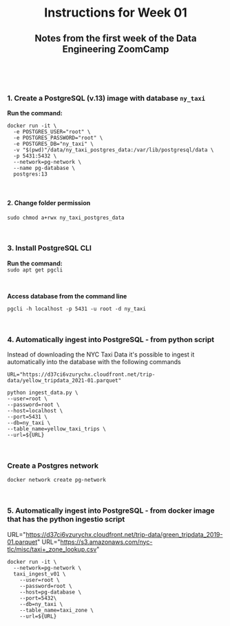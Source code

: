 <h1 align="center"> Instructions for Week 01 </h1>

<h2 align="center">Notes from the first week of the Data Engineering ZoomCamp</h2>

<br>
<br>
<br>

### 1. Create a PostgreSQL (v.13) image with database `ny_taxi`
<strong>Run the  command:</strong>
```
docker run -it \
  -e POSTGRES_USER="root" \
  -e POSTGRES_PASSWORD="root" \
  -e POSTGRES_DB="ny_taxi" \
  -v "$(pwd)"/data/ny_taxi_postgres_data:/var/lib/postgresql/data \
  -p 5431:5432 \
  --network=pg-network \
  --name pg-database \
  postgres:13
```

<br>

#### 2. Change folder permission
`sudo chmod a+rwx ny_taxi_postgres_data`

<br>

### 3. Install PostgreSQL CLI
<strong>Run the  command:</strong>
<br>
`sudo apt get pgcli`

<br>

<strong>Access database from the command line</strong>

`pgcli -h localhost -p 5431 -u root -d ny_taxi`

<br>

### 4. Automatically ingest into PostgreSQL - from python script
Instead of downloading the NYC Taxi Data it's possible to ingest it automatically into the database with the following commands

```
URL="https://d37ci6vzurychx.cloudfront.net/trip-data/yellow_tripdata_2021-01.parquet" 

python ingest_data.py \
--user=root \
--password=root \
--host=localhost \
--port=5431 \
--db=ny_taxi \
--table_name=yellow_taxi_trips \
--url=${URL}
```

<br>

### Create a Postgres network
`docker network create pg-network`

<br>

### 5. Automatically ingest into PostgreSQL - from docker image that has the python ingestio script

URL="https://d37ci6vzurychx.cloudfront.net/trip-data/green_tripdata_2019-01.parquet"
URL="https://s3.amazonaws.com/nyc-tlc/misc/taxi+_zone_lookup.csv"
```
docker run -it \
  --network=pg-network \
  taxi_ingest_v01 \
    --user=root \
    --password=root \
    --host=pg-database \
    --port=5432\
    --db=ny_taxi \
    --table_name=taxi_zone \
    --url=${URL}
```
